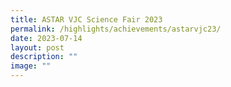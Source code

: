 ```yaml
---
title: ASTAR VJC Science Fair 2023
permalink: /highlights/achievements/astarvjc23/
date: 2023-07-14
layout: post
description: ""
image: ""
---
```

